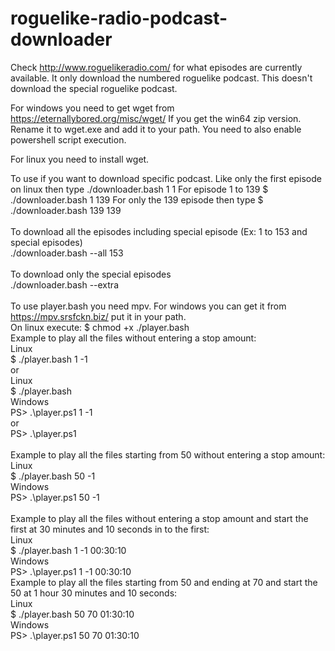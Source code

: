 # roguelike-radio-podcast-downloader

Check http://www.roguelikeradio.com/ for what episodes are currently available.
It only download the numbered roguelike podcast.  This doesn't download the special roguelike podcast.  

For windows you need to get wget from https://eternallybored.org/misc/wget/
If you get the win64 zip version.  Rename it to wget.exe and add it to your path.
You need to also enable powershell script execution.

For linux you need to install wget.

To use if you want to download specific podcast.  Like only the first episode on linux then type ./downloader.bash 1 1  For episode
1 to 139 $ ./downloader.bash 1 139 For only the 139 episode then type $ ./downloader.bash 139 139 <br />
<br />
To download all the episodes including special episode (Ex: 1 to 153 and special episodes) <br />
./downloader.bash --all 153 <br />
<br />
To download only the special episodes <br />
./downloader.bash --extra <br />
<br />
To use player.bash you need mpv. For windows you can get it from https://mpv.srsfckn.biz/ put it in your path.<br />
On linux execute: $ chmod +x ./player.bash <br />
Example to play all the files without entering a stop amount: <br />
Linux <br />
$ ./player.bash 1 -1 <br />
or <br />
Linux <br />
$ ./player.bash <br />
Windows <br >
PS> .\player.ps1 1 -1 <br />
or <br />
PS> .\player.ps1 <br />
<br />
Example to play all the files starting from 50 without entering a stop amount: <br />
Linux <br />
$ ./player.bash 50 -1 <br />
Windows <br />
PS> .\player.ps1 50 -1 <br />
<br />
Example to play all the files without entering a stop amount and start the first at 30 minutes and 10 seconds in to the first: <br />
Linux <br />
$ ./player.bash 1 -1 00:30:10 <br />
Windows <br />
PS> .\player.ps1 1 -1 00:30:10
<br />
Example to play all the files starting from 50 and ending at 70 and start the 50 at 1 hour 30 minutes and 10 seconds: <br />
Linux <br />
$ ./player.bash 50 70 01:30:10 <br />
Windows <br />
PS> .\player.ps1 50 70 01:30:10 <br />
